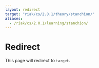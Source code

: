 ```yaml
---
layout: redirect
target: "riak/cs/2.0.1/theory/stanchion/"
aliases:
  - /riak/cs/2.0.1/learning/stanchion/
---
```


# Redirect

This page will redirect to `target`.
